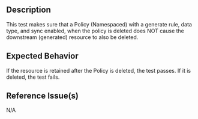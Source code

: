## Description

This test makes sure that a Policy (Namespaced) with a generate rule, data type, and sync enabled, when the policy is deleted does NOT cause the downstream (generated) resource to also be deleted.

## Expected Behavior

If the resource is retained after the Policy is deleted, the test passes. If it is deleted, the test fails.

## Reference Issue(s)

N/A